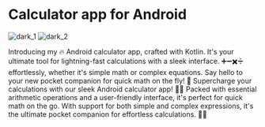 # Calculator app for Android

![dark_1](https://github.com/princeantonyno1/calculator/assets/148847362/0d8b19cc-4fa7-4899-a47c-e0c935818ce8)
![dark_2](https://github.com/princeantonyno1/calculator/assets/148847362/bd9c07c3-4f8a-422f-ae29-eeb28a107a10)

Introducing my 🔥 Android calculator app, crafted with Kotlin. It's your ultimate tool for lightning-fast calculations with a sleek interface. ➕➖✖️➗ effortlessly, whether it's simple math or complex equations. Say hello to your new pocket companion for quick math on the fly! 🚀
Supercharge your calculations with our sleek Android calculator app! 📱💡 Packed with essential arithmetic operations and a user-friendly interface, it's perfect for quick math on the go. With support for both simple and complex expressions, it's the ultimate pocket companion for effortless calculations. 🔢✨
